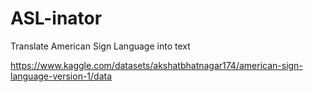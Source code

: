 # ASL-inator
Translate American Sign Language into text 

https://www.kaggle.com/datasets/akshatbhatnagar174/american-sign-language-version-1/data

